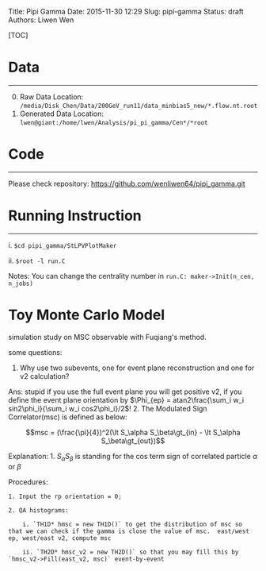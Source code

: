 Title: Pipi Gamma
Date: 2015-11-30 12:29
Slug: pipi-gamma
Status: draft
Authors: Liwen Wen

[TOC]

# Data 
---
0. Raw Data Location: `/media/Disk_Chen/Data/200GeV_run11/data_minbias5_new/*.flow.nt.root`
1. Generated Data Location: `lwen@giant:/home/lwen/Analysis/pi_pi_gamma/Cen*/*root`

# Code
---

Please check repository: https://github.com/wenliwen64/pipi_gamma.git

# Running Instruction
---

i. `$cd pipi_gamma/StLPVPlotMaker`

ii. `$root -l run.C`

Notes: You can change the centrality number in `run.C: maker->Init(n_cen, n_jobs)`

# Toy Monte Carlo Model

simulation study on MSC observable with Fuqiang's method.

some questions:
   1. Why use two subevents, one for event plane reconstruction and one for v2 calculation?

   Ans: stupid if you use the full event plane you will get positive v2, if you define the event plane orientation by $\Phi_{ep} = atan2\frac{\sum_i w_i sin2\phi_i}{\sum_i w_i cos2\phi_i}/2$!
   2. 
The Modulated Sign Correlator(msc) is defined as below:

$$msc = (\frac{\pi}{4})^2(\lt S_\alpha S_\beta\gt_{in} - \lt S_\alpha S_\beta\gt_{out})$$

Explanation: 
    1. $S_\alpha S_\beta$ is standing for the cos term sign of correlated particle $\alpha$ or $\beta$    

Procedures: 

    1. Input the rp orientation = 0;  

    2. QA histograms:

        i. `TH1D* hmsc = new TH1D()` to get the distribution of msc so that we can check if the gamma is close the value of msc.  east/west ep, west/east v2, compute msc 

        ii. `TH2D* hmsc_v2 = new TH2D()` so that you may fill this by `hmsc_v2->Fill(east_v2, msc)` event-by-event
